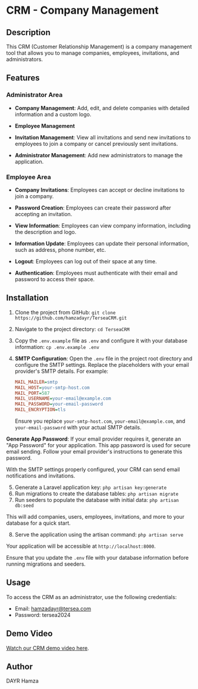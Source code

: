 # CRM - Company Management

## Description
This CRM (Customer Relationship Management) is a company management tool that allows you to manage companies, employees, invitations, and administrators.

## Features

### Administrator Area

- **Company Management**: Add, edit, and delete companies with detailed information and a custom logo.

- **Employee Management**

- **Invitation Management**: View all invitations and send new invitations to employees to join a company or cancel previously sent invitations.

- **Administrator Management**: Add new administrators to manage the application.

### Employee Area

- **Company Invitations**: Employees can accept or decline invitations to join a company.

- **Password Creation**: Employees can create their password after accepting an invitation.

- **View Information**: Employees can view company information, including the description and logo.

- **Information Update**: Employees can update their personal information, such as address, phone number, etc.

- **Logout**: Employees can log out of their space at any time.

- **Authentication**: Employees must authenticate with their email and password to access their space.

## Installation

1. Clone the project from GitHub: `git clone https://github.com/hamzadayr/TerseaCRM.git`
2. Navigate to the project directory:  `cd TerseaCRM`
3. Copy the `.env.example` file as `.env` and configure it with your database information: `cp .env.example .env`


4. **SMTP Configuration**: Open the `.env` file in the project root directory and configure the SMTP settings. Replace the placeholders with your email provider's SMTP details. For example:

    ```ini
    MAIL_MAILER=smtp
    MAIL_HOST=your-smtp-host.com
    MAIL_PORT=587
    MAIL_USERNAME=your-email@example.com
    MAIL_PASSWORD=your-email-password
    MAIL_ENCRYPTION=tls
    ```

    Ensure you replace `your-smtp-host.com`, `your-email@example.com`, and `your-email-password` with your actual SMTP details.

 **Generate App Password**: If your email provider requires it, generate an "App Password" for your application. This app password is used for secure email sending. Follow your email provider's instructions to generate this password.


With the SMTP settings properly configured, your CRM can send email notifications and invitations.

5. Generate a Laravel application key: `php artisan key:generate`
6. Run migrations to create the database tables: `php artisan migrate`
7. Run seeders to populate the database with initial data: `php artisan db:seed`

This will add companies, users, employees, invitations, and more to your database for a quick start.

8. Serve the application using the artisan command: `php artisan serve`

Your application will be accessible at `http://localhost:8000`.

Ensure that you update the `.env` file with your database information before running migrations and seeders.

## Usage

To access the CRM as an administrator, use the following credentials:

- Email: hamzadayr@tersea.com
- Password: tersea2024


## Demo Video
[Watch our CRM demo video here](https://www.canva.com/design/DAFyky-Q23Y/Sm55296U68hbKdfQxTWf-w/edit?utm_content=DAFyky-Q23Y&utm_campaign=designshare&utm_medium=link2&utm_source=sharebutton).

## Author
DAYR Hamza